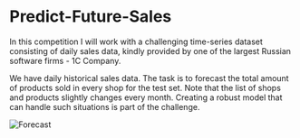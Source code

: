 # Predict-Future-Sales 

In this competition I will work with a challenging time-series dataset consisting of daily sales data, kindly provided by one of the largest Russian software firms - 1C Company. 

We have daily historical sales data. The task is to forecast the total amount of products sold in every shop for the test set. Note that the list of shops and products slightly changes every month. Creating a robust model that can handle such situations is part of the challenge.

![Forecast](https://github.com/RedaGrace/Predict-Future-Sales/assets/41922411/0dd5e8b1-ce32-487e-8388-d4adef81233d)

